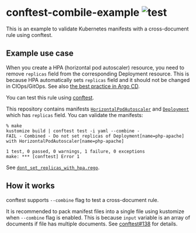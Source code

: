 # conftest-combile-example ![test](https://github.com/int128/conftest-combile-example/workflows/test/badge.svg)

This is an example to validate Kubernetes manifests with a cross-document rule using conftest.


## Example use case

When you create a HPA (horizontal pod autoscaler) resource, you need to remove `replicas` field from the corresponding Deployment resource.
This is because HPA automatically sets `replicas` field and it should not be changed in CIOps/GitOps. See also [the best practice in Argo CD](https://argoproj.github.io/argo-cd/user-guide/best_practices/).

You can test this rule using [conftest](https://www.conftest.dev/).

This repository contains manifests [`HorizontalPodAutoscaler`](hpa.yaml) and [`Deployment`](deployment.yaml) which has `replicas` field.
You can validate the manifests:

```console
% make
kustomize build | conftest test -i yaml --combine -
FAIL - Combined - Do not set replicas of Deployment[name=php-apache] with HorizontalPodAutoscaler[name=php-apache]

1 test, 0 passed, 0 warnings, 1 failure, 0 exceptions
make: *** [conftest] Error 1
```

See [`dont_set_replicas_with_hpa.rego`](./policy/dont_set_replicas_with_hpa.rego).


## How it works

conftest supports `--combine` flag to test a cross-document rule.

It is recommended to pack manifest files into a single file using kustomize when `--combine` flag is enabled.
This is because `input` variable is an array of documents if file has multiple documents.
See [conftest#138](https://github.com/open-policy-agent/conftest/issues/138) for details.
